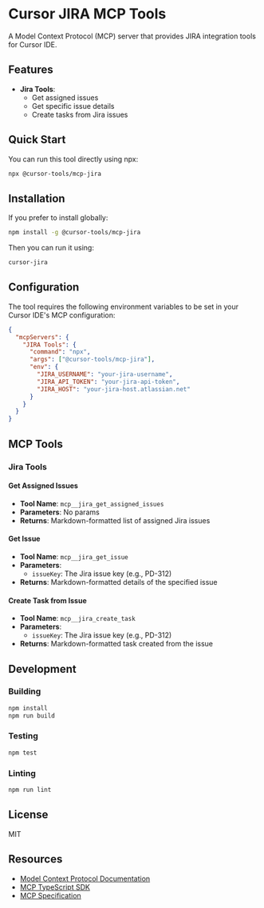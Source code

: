 # Cursor JIRA MCP Tools

A Model Context Protocol (MCP) server that provides JIRA integration tools for Cursor IDE.

## Features

- **Jira Tools**:
  - Get assigned issues
  - Get specific issue details
  - Create tasks from Jira issues

## Quick Start

You can run this tool directly using npx:

```bash
npx @cursor-tools/mcp-jira
```

## Installation

If you prefer to install globally:

```bash
npm install -g @cursor-tools/mcp-jira
```

Then you can run it using:

```bash
cursor-jira
```

## Configuration

The tool requires the following environment variables to be set in your Cursor IDE's MCP configuration:

```json
{
  "mcpServers": {
    "JIRA Tools": {
      "command": "npx",
      "args": ["@cursor-tools/mcp-jira"],
      "env": {
        "JIRA_USERNAME": "your-jira-username",
        "JIRA_API_TOKEN": "your-jira-api-token",
        "JIRA_HOST": "your-jira-host.atlassian.net"
      }
    }
  }
}
```

## MCP Tools

### Jira Tools

#### Get Assigned Issues

- **Tool Name**: `mcp__jira_get_assigned_issues`
- **Parameters**: No params
- **Returns**: Markdown-formatted list of assigned Jira issues

#### Get Issue

- **Tool Name**: `mcp__jira_get_issue`
- **Parameters**:
  - `issueKey`: The Jira issue key (e.g., PD-312)
- **Returns**: Markdown-formatted details of the specified issue

#### Create Task from Issue

- **Tool Name**: `mcp__jira_create_task`
- **Parameters**:
  - `issueKey`: The Jira issue key (e.g., PD-312)
- **Returns**: Markdown-formatted task created from the issue

## Development

### Building

```bash
npm install
npm run build
```

### Testing

```bash
npm test
```

### Linting

```bash
npm run lint
```

## License

MIT

## Resources

- [Model Context Protocol Documentation](https://modelcontextprotocol.io)
- [MCP TypeScript SDK](https://github.com/modelcontextprotocol/typescript-sdk)
- [MCP Specification](https://spec.modelcontextprotocol.io/specification/)
